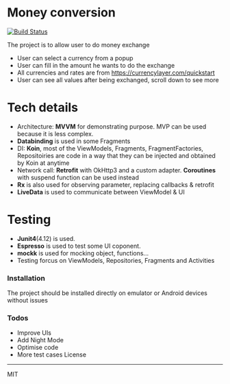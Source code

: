# Money conversion

[![Build Status](https://travis-ci.org/joemccann/dillinger.svg?branch=master)](https://travis-ci.org/joemccann/dillinger)

The project is to allow user to do money exchange 
  - User can select a currency from a popup
  - User can fill in the amount he wants to do the exchange
  - All currencies and rates are from https://currencylayer.com/quickstart 
  - User can see all values after being exchanged, scroll down to see more
# Tech details
  - Architecture: **MVVM** for demonstrating purpose. MVP can be used because it is less complex.  
  - **Databinding** is used in some Fragments
  - DI: **Koin**, most of the ViewModels, Fragments, FragmentFactories, Repositoiries are code in a way that they can be injected and obtained by Koin at anytime
  - Network call: **Retrofit** with OkHttp3 and a custom adapter. **Coroutines** with suspend function can be used instead
  - **Rx** is also used for observing parameter, replacing callbacks & retrofit
  - **LiveData** is used to communicate between ViewModel & UI
# Testing
  - **Junit4**(4.12) is used. 
  - **Espresso** is used to test some UI coponent. 
  - **mockk** is used for mocking object, functions...
  - Testing forcus on ViewModels, Repositories, Fragments and Activities

### Installation

The project should be installed directly on emulator or Android devices without issues

### Todos
 - Improve UIs
 - Add Night Mode
 - Optimise code
 - More test cases
License
----

MIT
